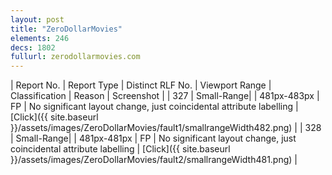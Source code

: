 ```yaml
---
layout: post
title: "ZeroDollarMovies"
elements: 246
decs: 1802
fullurl: zerodollarmovies.com
---
```

| Report No. | Report Type | Distinct RLF No. | Viewport Range | Classification | Reason | Screenshot |
| 327 | Small-Range| | 481px-483px | FP | No significant layout change, just coincidental attribute labelling | [Click]({{ site.baseurl }}/assets/images/ZeroDollarMovies/fault1/smallrangeWidth482.png) |
| 328 | Small-Range| | 481px-481px | FP | No significant layout change, just coincidental attribute labelling | [Click]({{ site.baseurl }}/assets/images/ZeroDollarMovies/fault2/smallrangeWidth481.png) |
